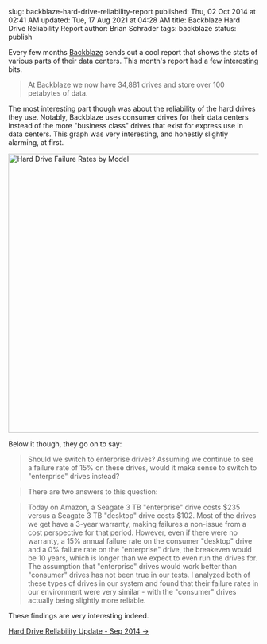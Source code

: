 slug: backblaze-hard-drive-reliability-report
published: Thu, 02 Oct 2014 at 02:41 AM
updated: Tue, 17 Aug 2021 at 04:28 AM
title: Backblaze Hard Drive Reliability Report
author: Brian Schrader
tags: backblaze
status: publish

Every few months [Backblaze][bb] sends out a cool report that shows the stats of various parts of their data centers. This month's report had a few interesting bits. 

[bb]: https://www.backblaze.com/

> At Backblaze we now have 34,881 drives and store over 100 petabytes of data.

The most interesting part though was about the reliability of the hard drives they use. Notably, Backblaze uses consumer drives for their data centers instead of the more "business class" drives that exist for express use in data centers. This graph was very interesting, and honestly slightly alarming, at first.

<a href='https://www.backblaze.com/blog/hard-drive-reliability-update-september-2014'><img src='https://www.backblaze.com/blog/wp-content/uploads/2014/09/blog-fail-drives-manufactureX.jpg' alt='Hard Drive Failure Rates by Model' width='560' border='0' /></a>

Below it though, they go on to say:

> Should we switch to enterprise drives?
Assuming we continue to see a failure rate of 15% on these drives, would it make sense to switch to "enterprise" drives instead?

> There are two answers to this question:

> Today on Amazon, a Seagate 3 TB "enterprise" drive costs $235 versus a Seagate 3 TB "desktop" drive costs $102. Most of the drives we get have a 3-year warranty, making failures a non-issue from a cost perspective for that period. However, even if there were no warranty, a 15% annual failure rate on the consumer "desktop" drive and a 0% failure rate on the "enterprise" drive, the breakeven would be 10 years, which is longer than we expect to even run the drives for.
> The assumption that "enterprise" drives would work better than "consumer" drives has not been true in our tests. I analyzed both of these types of drives in our system and found that their failure rates in our environment were very similar - with the "consumer" drives actually being slightly more reliable.

These findings are very interesting indeed.

[Hard Drive Reliability Update - Sep 2014 &#8594;](https://www.backblaze.com/blog/hard-drive-reliability-update-september-2014/)